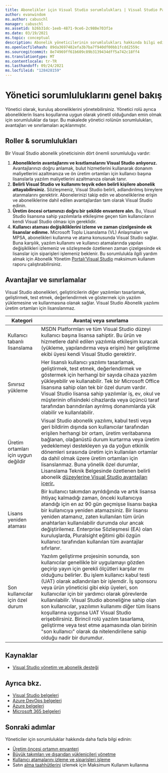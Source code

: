 ```yaml
---
title: Abonelikler için Visual Studio sorumlulukları | Visual Studio Pazar
author: evanwindom
ms.author: cabuschl
manager: cabuschl
ms.assetid: b26b31dc-1eeb-4871-9ce6-2c980e703f1e
ms.date: 03/19/2021
ms.topic: conceptual
description: Abonelik yöneticilerinin sorumlulukları hakkında bilgi edinin.
ms.openlocfilehash: 89da3697482efa3b7ba7f940df00bb1fcdd2559c
ms.sourcegitcommit: 8e74969ff61b609c89b3139434dff5a742c18ff4
ms.translationtype: MT
ms.contentlocale: tr-TR
ms.lasthandoff: 09/24/2021
ms.locfileid: "128428159"
---
```

# <a name="overview-of-admin-responsibilities"></a>Yönetici sorumluluklarını genel bakış
Yönetici olarak, kuruluş aboneliklerini yönetebilirsiniz.  Yönetici rolü ayrıca aboneliklerin lisans koşullarına uygun olarak yönetil olduğundan emin olmak için sorumluluklar da taşır. Bu makalede yönetici rolünün sorumlulukları, avantajları ve sınırlamaları açıklanmıştır.

## <a name="roles--responsibilities"></a>Roller & sorumlulukları
Bir Visual Studio abonelik yöneticisinin dört önemli sorumluluğu vardır:

1. **Aboneliklerin avantajlarını ve kısıtlamalarını Visual Studio anlıyoruz.** Avantajlarınızı doğru anlamak, bulut hizmetlerini kullanarak donanım maliyetlerini azaltmanıza ve ön üretim ortamları için kullanıcı başına lisanslarla yazılım maliyetlerini azaltmanıza olanak tanır. 
2. **Belirli Visual Studio ve kullanımı teşvik eden belirli kişilere abonelik attayabilirsiniz.** Sözleşmeniz, Visual Studio belirli, adlandırılmış bireylere atanmalarını gerektirir. Abonelerinizi takip edin ve aboneliklerine erişin ve aboneliklerine dahil edilen avantajlardan tam olarak Visual Studio edinin.
3. **Üretim öncesi ortamınızı doğru bir şekilde envantere alın.** Bu, Visual Studio lisansına sahip yazılımlarla etkileşime geçen tüm kullanıcıların kendi Visual Studio olması için gereklidir. 
4. **Kullanıcı ataması değişikliklerini izleme ve zaman çizelgesinde ek lisanslar edinme.** Microsoft Toplu Lisanslama (VL) Anlaşmaları ve MPSA, abonelikleri kullanma ve atama konusunda Visual Studio sağlar. Buna karşılık, yazılım kullanımı ve kullanıcı atamalarında yapılan değişiklikleri izlemeniz ve sözleşmede özetlenen zaman çizelgesinde ek lisanslar için siparişleri işlemeniz beklenir.  Bu sorumlulukla ilgili yardım almak için Abonelik Yönetim [Portalı'Visual Studio](maximum-usage.md) maksimum kullanım raporu çalıştırabilirsiniz. 

## <a name="benefits-and-limitations"></a>Avantajlar ve sınırlamalar
Visual Studio abonelikleri, geliştiricilerin diğer yazılımları tasarlamak, geliştirmek, test etmek, değerlendirmek ve göstermek için yazılım yüklemesine ve kullanmasına olanak sağlar. Visual Studio Abonelik yazılımı üretim ortamları için lisanslanmaz.

| Kategori                                 | Avantaj veya sınırlama |
|------------------------------------------|----------------------------------------------------------------------------------------------------------------------------------------------------------------------------------------------------------------------------------------------------------------------------------------------------------------------------------------------------------------------------------------------------------------------------------------------------------------------------------------------------------------------------------------------------------------------------------------------------------------------------|
| Kullanıcı tabanlı lisanslama                     | MSDN Platformları ve tüm Visual Studio düzeyi kullanıcı başına lisansa sahiptir. Bu ürün ve hizmetlere dahil edilen yazılımla etkileşim kuracak (yükleme, yapılandırma veya erişim) her geliştirme ekibi üyesi kendi Visual Studio gerektirir.                                                                                                                                                                                                                                                                                                                                  |
| Sınırsız yükleme                  | Her lisanslı kullanıcı yazılımı tasarlamak, geliştirmek, test etmek, değerlendirmek ve göstermek için herhangi bir sayıda cihaza yazılım yükleyebilir ve kullanabilir. Tek bir Microsoft Office lisansına sahip olan tek bir özel durum vardır. Visual Studio lisansa sahip yazılımlar iş, ev, okul ve müşterinin ofisindeki cihazlarda veya üçüncü taraf tarafından barındırılan ayrılmış donanımlarda yük olabilir ve kullanılabilir.                                                                                                                                                                                                                                  |
| Üretim ortamları için uygun değildir | Visual Studio abonelik yazılımı, kabul testi veya geri bildirim dışında son kullanıcılar tarafından erişilen herhangi bir ortam, üretim veritabanına bağlanan, olağanüstü durum kurtarma veya üretim yedeklemeyi destekleyen ya da yoğun etkinlik dönemleri sırasında üretim için kullanılan ortamlar da dahil olmak üzere üretim ortamları için lisanslanmaz. Buna yönelik özel durumlar, Lisanslama Teknik Belgesinde özetlenen belirli abonelik [düzeylerine Visual Studio avantajları içerir.](https://aka.ms/vslicensing)                                                                                            |
| Lisans yeniden ataması                     | Bir kullanıcı takımdan ayrıldığında ve artık lisansa ihtiyaç kalmadığı zaman, önceki kullanıcıya atandığı için en az 90 gün geçmişse lisansı başka bir kullanıcıya yeniden atamazsiniz. Bir lisansı yeniden atamanız, zaten kullanılan tüm ürün anahtarları kullanılabilir durumda olur ancak değiştirilemez. Enterprise Sözleşmesi (EA) olan kuruluşlarda, Pluralsight eğitimi gibi özgün kullanıcı tarafından kullanılan tüm avantajlar sıfırlanır.                                                                                                                                                                                                                                                 |
| Son kullanıcılar için özel durum                  | Yazılım geliştirme projesinin sonunda, son kullanıcılar genellikle bir uygulamayı gözden geçirip yayın için gerekli ölçütleri karşılar mı olduğunu belirler. Bu işlem kullanıcı kabul testi (UAT) olarak adlandırılan bir işlemdir. İş sponsoru veya ürün yöneticisi gibi ekip üyeleri, son kullanıcılar için bir yardımcı olarak görevlerde kullanılabilir. Visual Studio aboneliğine sahip olan son kullanıcılar, yazılımın kullanımı diğer tüm lisans koşullarına uygunsa UAT Visual Studio erişebilirsiniz. Birincil rolü yazılım tasarlama, geliştirme veya test etme aşamasında olan birinin "son kullanıcı" olarak da nitelendirilene sahip olduğu nadir bir durumdur. |

## <a name="resources"></a>Kaynaklar
- [Visual Studio yönetim ve abonelik desteği](https://aka.ms/vsadminhelp)

## <a name="see-also"></a>Ayrıca bkz.
- [Visual Studio belgeleri](/visualstudio/)
- [Azure DevOps belgeleri](/azure/devops/)
- [Azure belgeleri](/azure/)
- [Microsoft 365 belgeleri](/microsoft-365/)

## <a name="next-steps"></a>Sonraki adımlar
Yöneticiler için sorumluluklar hakkında daha fazla bilgi edinin:
- [Üretim öncesi ortamın envanteri](admin-inventory.md)
- [Büyük takımları ve dışarıdan yüklenicileri yönetme](manage-teams.md)
- [Kullanıcı atamalarını izleme ve siparişleri işleme](assignments-orders.md)
- Satın [alma taahhütlerini](maximum-usage.md) izlemek için Maksimum Kullanım kullanma
